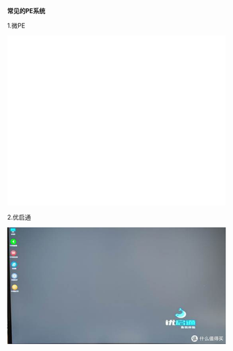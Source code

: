 **常见的****PE****系统**

1.微PE

![img](./assets/clip_image001.gif)

2.优启通

![img](./assets/clip_image003.jpg)
